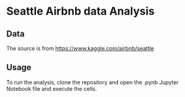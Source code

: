 # Seattle Airbnb data Analysis

## Data

The source is from https://www.kaggle.com/airbnb/seattle

## Usage

To run the analysis, clone the repository and open the .pynb Jupyter Notebook file and execute the cells.
